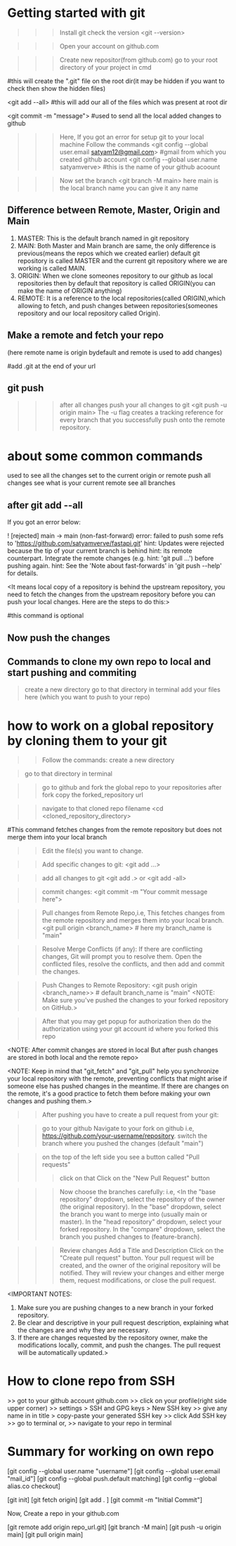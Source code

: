 # Getting started with git

>>> Install git
>>> check the version
<git --version>

>>>Open your account on github.com

>>> Create new repositor(from github.com)
>>> go to your root directory of your project in cmd

<git init> 
#this will create the ".git" file on the root dir(it may be hidden if you want to check then show the hidden files)

<git add --all>
#this will add our all of the files which was present at root dir

<git commit -m "message">
#used to send all the local added changes to github


>>>Here, If you got an error for setup git to your local machine
>Follow the commands
<git config --global user.email satyam12@gmail.com>  #gmail from which you created github account
<git config --global user.name satyamverve>  #this is the name of your github acoount

>>>Now set the branch
<git branch -M main> 
here main is the local branch name you can give it any name



## Difference between Remote, Master, Origin and Main

1. MASTER: This is the default branch named in git repository
2. MAIN: Both Master and Main branch are same, the only difference is previous(means the repos which we created 
         earlier) default git repository is called MASTER and the current git repository where we are working is 
         called MAIN.
3. ORIGIN: When we clone someones repository to our github as local repositories then by 
           default that repository is called ORIGIN(you can make the name of ORIGIN anything)
4. REMOTE: It is a reference to the local repositories(called ORIGIN),which allowing to fetch, and push changes 
           between repositories(someones repository and our local repository called Origin).



## Make a remote and fetch your repo
(here remote name is origin bydefault and remote is used to add changes)

<git remote add origin repository_url>
<git remote add origin https://github.com/satyamverve/fastapi_project.git> 
#add .git at the end of your url



## git push
>>> after all changes push your all changes to git
<git push -u origin main>
The -u flag creates a tracking reference for every branch that you successfully push onto the remote repository.



# about some common commands
<git status>
used to see all the changes

<git fetch>
set to the current origin or remote

<git push>
push all changes

<git remote>
see what is your current remote

<git branch>
see all branches




## after git add --all
If you got an error below:

! [rejected]        main -> main (non-fast-forward)
error: failed to push some refs to 'https://github.com/satyamverve/fastapi.git'
hint: Updates were rejected because the tip of your current branch is behind
hint: its remote counterpart. Integrate the remote changes (e.g.
hint: 'git pull ...') before pushing again.
hint: See the 'Note about fast-forwards' in 'git push --help' for details.

<It means local copy of a repository is behind the upstream repository, you need to fetch the changes from the upstream repository before you can push your local changes.
Here are the steps to do this:>

<git fetch origin>
<git merge origin/main>  #this command is optional
<git rebase origin/main >
<git rebase --continue>
<git merge --continue>

## Now push the changes
<git push origin main>




## Commands to clone my own repo to local and start pushing and commiting
>create a new directory
>go to that directory in terminal
>add your files here (which you want to push to your repo)
<git init>
<git remote add origin repo_url.git>
<git fetch origin>
<git branch -m main>
<git pull origin main>
<git config core.filemode false>
<git add --all>
<git commit -m "message">
<git push origin main>




# how to work on a global repository by cloning them to your git
>> Follow the commands:
>create a new directory

>go to that directory in terminal
<git init>

>> go to github and fork the global repo to your repositories
>> after fork copy the forked_repository url
<git clone forked_repository_url.git>

>> navigate to that cloned repo filename
<cd <cloned_repository_directory>

<git fetch origin>    #This command fetches changes from the remote repository but does not merge them into your local branch
>>Edit the file(s) you want to change.

>> Add specific changes to git:
<git add <filename1> <filename2> ...>

>> add all changes to git
<git add .> or <git add -all>

>> commit changes:
<git commit -m "Your commit message here">

>> Pull changes from Remote Repo,i.e, This fetches changes from the remote repository and merges them into your local branch.
<git pull origin <branch_name>   # here my branch_name is "main"

>> Resolve Merge Conflicts (if any):
If there are conflicting changes, Git will prompt you to resolve them.
Open the conflicted files, resolve the conflicts, and then add and commit the changes.

>> Push Changes to Remote Repository:
<git push origin <branch_name>> # default branch_name is "main"
<NOTE: Make sure you've pushed the changes to your forked repository on GitHub.>



>> After that you may get popup for authorization then do the authorization using your git account id where you forked this repo

<NOTE: After commit changes are stored in local
But after push changes are stored in both local and the remote repo>

<NOTE: Keep in mind that "git_fetch" and "git_pull" help you synchronize your local repository with the remote, preventing conflicts that might arise if someone else has pushed changes in the meantime. If there are changes on the remote, it's a good practice to fetch them before making your own changes and pushing them.>


>> After pushing you have to create a pull request from your git:

>> go to your github
>> Navigate to your fork on github
i.e, https://github.com/your-username/repository.
>> switch the branch where you pushed the changes (default "main")

>> on the top of the left side you see a button called "Pull requests"
>>> click on that
>>Click on the "New Pull Request" button


>>> Now choose the branches carefully:
i.e,
<In the "base repository" dropdown, select the repository of the owner (the original repository).
In the "base" dropdown, select the branch you want to merge into (usually main or master).
In the "head repository" dropdown, select your forked repository.
In the "compare" dropdown, select the branch you pushed changes to (feature-branch).
>


>>> Review changes
>>> Add a Title and Description
>>> Click on the "Create pull request" button.
>>> Your pull request will be created, and the owner of the original repository will be notified.
>>> They will review your changes and either merge them, request modifications, or close the pull request.



<IMPORTANT NOTES:
1. Make sure you are pushing changes to a new branch in your forked repository.
2. Be clear and descriptive in your pull request description, explaining what the changes are and why they are necessary.
3. If there are changes requested by the repository owner, make the modifications locally, commit, and push the changes. The pull request will be automatically updated.>



# How to clone repo from SSH
<git init>
<ssh-keygen -t ed25519 -C "abcd@gmail.com">
<cat ~/.ssh/id_ed25519.pub> <!-- This will generate a SSH key -->
>> got to your github account github.com
>> click on your profile(right side upper corner)
>> settings > SSH and GPG keys > New SSH key
>> give any name in in title > copy-paste your generated SSH key
>> click Add SSH key
>> go to terminal
<git clone git@github.com:username/repo.git>  <!-- cloning from the SSH from github.com -->
or,
<git remote add origin ssh_url>
>> navigate to your repo in terminal
<git fetch origin>


# Summary for working on own repo
[git config --global user.name "username"]
[git config --global user.email "mail_id"]
[git config --global push.default matching]
[git config --global alias.co checkout]

[git init]
[git fetch origin]
[git add . ]
[git commit -m "Initial Commit"]

Now, Create a repo in your github.com

[git remote add origin repo_url.git]
[git branch -M main]
[git push -u origin main]
[git pull origin main]